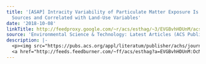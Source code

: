 ```yaml
---
title: '[ASAP] Intracity Variability of Particulate Matter Exposure Is Driven by Carbonaceous
  Sources and Correlated with Land-Use Variables'
date: '2018-10-08'
linkTitle: http://feedproxy.google.com/~r/acs/esthag/~3/EVGBvhHDUnM/acs.est.8b03833
source: 'Environmental Science & Technology: Latest Articles (ACS Publications)'
description: |-
  <p><img src="https://pubs.acs.org/appl/literatum/publisher/achs/journals/content/esthag/0/esthag.ahead-of-print/acs.est.8b03833/20181006/images/medium/es-2018-038332_0006.gif" alt="TOC Graphic"/></p><div><cite>Environmental Science & Technology</cite></div><div>DOI: 10.1021/acs.est.8b03833</div><div class="feedflare">
  <a href="http://feeds.feedburner.com/~ff/acs/esthag?a=EVGBvhHDUnM:OcNO3cY4oqE:yIl2AUoC8zA"><img src="http://feeds.feedburner.com/~ff/acs/esthag?d=yIl2AUoC8zA" border="0"></img></a>
---
```

